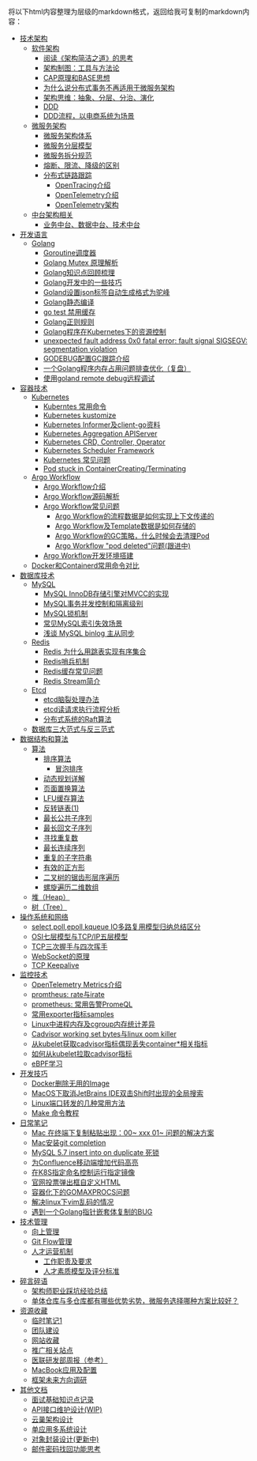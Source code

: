 将以下html内容整理为层级的markdown格式，返回给我可复制的markdown内容：
<ul class="childpages-macro conf-macro output-block" data-hasbody="false" data-macro-name="children"><li><a href="/pages/viewpage.action?pageId=1115692">技术架构</a><ul class="childpages-macro"><li><a href="/pages/viewpage.action?pageId=7297025">软件架构</a><ul class="childpages-macro"><li><a href="/pages/viewpage.action?pageId=7297027">阅读《架构简洁之道》的思考</a></li><li><a href="/pages/viewpage.action?pageId=7290978">架构制图：工具与方法论</a></li><li><a href="/pages/viewpage.action?pageId=212762701">CAP原理和BASE思想</a></li><li><a href="/pages/viewpage.action?pageId=212762928">为什么说分布式事务不再适用于微服务架构</a></li><li><a href="/pages/viewpage.action?pageId=212763080">架构思维：抽象、分层、分治、演化</a></li><li><a href="/display/~john/DDD">DDD</a></li><li><a href="/pages/viewpage.action?pageId=243728385">DDD流程，以电商系统为场景</a></li></ul></li><li><a href="/pages/viewpage.action?pageId=3673527">微服务架构</a><ul class="childpages-macro"><li><a href="/pages/viewpage.action?pageId=7290817">微服务架构体系</a></li><li><a href="/pages/viewpage.action?pageId=3672502">微服务分层模型</a></li><li><a href="/pages/viewpage.action?pageId=3672495">微服务拆分规范</a></li><li><a href="/pages/viewpage.action?pageId=56298334">熔断、限流、降级的区别</a></li><li><a href="/pages/viewpage.action?pageId=3673497">分布式链路跟踪</a><ul class="childpages-macro"><li><a href="/pages/viewpage.action?pageId=3673400">OpenTracing介绍</a></li><li><a href="/pages/viewpage.action?pageId=3673499">OpenTelemetry介绍</a></li><li><a href="/pages/viewpage.action?pageId=3673512">OpenTelemetry架构</a></li></ul></li></ul></li><li><a href="/pages/viewpage.action?pageId=3673529">中台架构相关</a><ul class="childpages-macro"><li><a href="/pages/viewpage.action?pageId=1115694">业务中台、数据中台、技术中台</a></li></ul></li></ul></li><li><a href="/pages/viewpage.action?pageId=3672927">开发语言</a><ul class="childpages-macro"><li><a href="/display/~john/Golang">Golang</a><ul class="childpages-macro"><li><a href="/pages/viewpage.action?pageId=7295899">Goroutine调度器</a></li><li><a href="/pages/viewpage.action?pageId=212762806">Golang Mutex 原理解析</a></li><li><a href="/pages/viewpage.action?pageId=212762658">Golang知识点回顾梳理</a></li><li><a href="/pages/viewpage.action?pageId=44463091">Golang开发中的一些技巧</a></li><li><a href="/pages/viewpage.action?pageId=3672931">Goland设置json标签自动生成格式为驼峰</a></li><li><a href="/pages/viewpage.action?pageId=7296064">Golang静态编译</a></li><li><a href="/pages/viewpage.action?pageId=20086862">go test 禁用缓存</a></li><li><a href="/pages/viewpage.action?pageId=171048964">Golang正则规则</a></li><li><a href="/pages/viewpage.action?pageId=154730502">Golang程序在Kubernetes下的资源控制</a></li><li><a href="/display/~john/unexpected+fault+address+0x0+fatal+error%3A+fault+signal+SIGSEGV%3A+segmentation+violation">unexpected fault address 0x0 fatal error: fault signal SIGSEGV: segmentation violation</a></li><li><a href="/pages/viewpage.action?pageId=170655751">GODEBUG配置GC跟踪介绍</a></li><li><a href="/pages/viewpage.action?pageId=171933706">一个Golang程序内存占用问题排查优化（复盘）</a></li><li><a href="/pages/viewpage.action?pageId=177504257">使用goland remote debug远程调试</a></li></ul></li></ul></li><li><a href="/pages/viewpage.action?pageId=44462799">容器技术</a><ul class="childpages-macro"><li><a href="/display/~john/Kubernetes">Kubernetes</a><ul class="childpages-macro"><li><a href="/pages/viewpage.action?pageId=44462804">Kuberntes 常用命令</a></li><li><a href="/display/~john/Kubernetes+kustomize">Kubernetes kustomize</a></li><li><a href="/pages/viewpage.action?pageId=44462808">Kubernetes Informer及client-go资料</a></li><li><a href="/display/~john/Kubernetes+Aggregation+APIServer">Kubernetes Aggregation APIServer</a></li><li><a href="/display/~john/Kubernetes+CRD%2C+Controller%2C+Operator">Kubernetes CRD, Controller, Operator</a></li><li><a href="/display/~john/Kubernetes+Scheduler+Framework">Kubernetes Scheduler Framework</a></li><li><a href="/pages/viewpage.action?pageId=129466384">Kubernetes 常见问题</a></li><li><a href="/pages/viewpage.action?pageId=161120259">Pod stuck in ContainerCreating/Terminating</a></li></ul></li><li><a href="/display/~john/Argo+Workflow">Argo Workflow</a><ul class="childpages-macro"><li><a href="/pages/viewpage.action?pageId=44462819">Argo Workflow介绍</a></li><li><a href="/pages/viewpage.action?pageId=44462821">Argo Workflow源码解析</a></li><li><a href="/pages/viewpage.action?pageId=44462823">Argo Workflow常见问题</a><ul class="childpages-macro"><li><a href="/pages/viewpage.action?pageId=46550277">Argo Workflow的流程数据是如何实现上下文传递的</a></li><li><a href="/pages/viewpage.action?pageId=46550294">Argo Workflow及Template数据是如何存储的</a></li><li><a href="/pages/viewpage.action?pageId=46550301">Argo Workflow的GC策略，什么时候会去清理Pod</a></li><li><a href="/pages/viewpage.action?pageId=46550312">Argo Workflow "pod deleted"问题(跟进中)</a></li></ul></li><li><a href="/pages/viewpage.action?pageId=44462825">Argo Workflow开发环境搭建</a></li></ul></li><li><a href="/pages/viewpage.action?pageId=184975362">Docker和Containerd常用命令对比</a></li></ul></li><li><a href="/pages/viewpage.action?pageId=212762637">数据库技术</a><ul class="childpages-macro"><li><a href="/display/~john/MySQL">MySQL</a><ul class="childpages-macro"><li><a href="/pages/viewpage.action?pageId=212762763">MySQL InnoDB存储引擎对MVCC的实现</a></li><li><a href="/pages/viewpage.action?pageId=212762753">MySQL事务并发控制和隔离级别</a></li><li><a href="/pages/viewpage.action?pageId=212762765">MySQL锁机制</a></li><li><a href="/pages/viewpage.action?pageId=212763043">常见MySQL索引失效场景</a></li><li><a href="/pages/viewpage.action?pageId=212762639">浅谈 MySQL binlog 主从同步</a></li></ul></li><li><a href="/display/~john/Redis">Redis</a><ul class="childpages-macro"><li><a href="/pages/viewpage.action?pageId=212762650">Redis 为什么用跳表实现有序集合</a></li><li><a href="/pages/viewpage.action?pageId=212762940">Redis哨兵机制</a></li><li><a href="/pages/viewpage.action?pageId=212762767">Redis缓存常见问题</a></li><li><a href="/pages/viewpage.action?pageId=212762989">Redis Stream简介</a></li></ul></li><li><a href="/display/~john/Etcd">Etcd</a><ul class="childpages-macro"><li><a href="/pages/viewpage.action?pageId=212762732">etcd脑裂处理办法</a></li><li><a href="/pages/viewpage.action?pageId=212762734">etcd读请求执行流程分析</a></li><li><a href="/pages/viewpage.action?pageId=212762716">分布式系统的Raft算法</a></li></ul></li><li><a href="/pages/viewpage.action?pageId=212762707">数据库三大范式与反三范式</a></li></ul></li><li><a href="/pages/viewpage.action?pageId=212762647">数据结构和算法</a><ul class="childpages-macro"><li><a href="/pages/viewpage.action?pageId=212762908">算法</a><ul class="childpages-macro"><li><a href="/pages/viewpage.action?pageId=212762903">排序算法</a><ul class="childpages-macro"><li><a href="/pages/viewpage.action?pageId=212762905">冒泡排序</a></li></ul></li><li><a href="/pages/viewpage.action?pageId=212762829">动态规划详解</a></li><li><a href="/pages/viewpage.action?pageId=212763031">页面置换算法</a></li><li><a href="/pages/viewpage.action?pageId=212762800">LFU缓存算法</a></li><li><a href="/pages/viewpage.action?pageId=212762824">反转链表(1)</a></li><li><a href="/pages/viewpage.action?pageId=212762869">最长公共子序列</a></li><li><a href="/pages/viewpage.action?pageId=212762865">最长回文子序列</a></li><li><a href="/pages/viewpage.action?pageId=212762852">寻找重复数</a></li><li><a href="/pages/viewpage.action?pageId=212762821">最长连续序列</a></li><li><a href="/pages/viewpage.action?pageId=212762900">重复的子字符串</a></li><li><a href="/pages/viewpage.action?pageId=212763034">有效的正方形</a></li><li><a href="/pages/viewpage.action?pageId=212763073">二叉树的锯齿形层序遍历</a></li><li><a href="/pages/viewpage.action?pageId=212763082">螺旋遍历二维数组</a></li></ul></li><li><a href="/pages/viewpage.action?pageId=212762644">堆（Heap）</a></li><li><a href="/pages/viewpage.action?pageId=212762678">树（Tree）</a></li></ul></li><li><a href="/pages/viewpage.action?pageId=212762684">操作系统和网络</a><ul class="childpages-macro"><li><a href="/pages/viewpage.action?pageId=212762686">select,poll,epoll,kqueue IO多路复用模型归纳总结区分</a></li><li><a href="/pages/viewpage.action?pageId=212762691">OSI七层模型与TCP/IP五层模型</a></li><li><a href="/pages/viewpage.action?pageId=212762745">TCP三次握手与四次挥手</a></li><li><a href="/pages/viewpage.action?pageId=212762777">WebSocket的原理</a></li><li><a href="/display/~john/TCP+Keepalive">TCP Keepalive</a></li></ul></li><li><a href="/pages/viewpage.action?pageId=113639425">监控技术</a><ul class="childpages-macro"><li><a href="/pages/viewpage.action?pageId=114917664">OpenTelemetry Metrics介绍</a></li><li><a href="/pages/viewpage.action?pageId=113639428">promtheus: rate与irate</a></li><li><a href="/pages/viewpage.action?pageId=113639435">prometheus: 常用告警PromeQL</a></li><li><a href="/pages/viewpage.action?pageId=113639451">常用exporter指标samples</a></li><li><a href="/pages/viewpage.action?pageId=157646868">Linux中进程内存及cgroup内存统计差异</a></li><li><a href="/pages/viewpage.action?pageId=212763095">Cadvisor working set bytes与linux oom killer</a></li><li><a href="/pages/viewpage.action?pageId=171933698">从kubelet获取cadvisor指标偶现丢失container*相关指标</a></li><li><a href="/pages/viewpage.action?pageId=173080578">如何从kubelet拉取cadvisor指标</a></li><li><a href="/pages/viewpage.action?pageId=174227458">eBPF学习</a></li></ul></li><li><a href="/pages/viewpage.action?pageId=7302814">开发技巧</a><ul class="childpages-macro"><li><a href="/pages/viewpage.action?pageId=20087033">Docker删除无用的Image</a></li><li><a href="/pages/viewpage.action?pageId=7302816">MacOS下取消JetBrains IDE双击Shift时出现的全局搜索</a></li><li><a href="/pages/viewpage.action?pageId=30737211">Linux端口转发的几种常用方法</a></li><li><a href="/pages/viewpage.action?pageId=38597954">Make 命令教程</a></li></ul></li><li><a href="/pages/viewpage.action?pageId=7297094">日常笔记</a><ul class="childpages-macro"><li><a href="/pages/viewpage.action?pageId=105283591">Mac 在终端下复制粘贴出现：00~ xxx 01~ 问题的解决方案</a></li><li><a href="/pages/viewpage.action?pageId=7297096">Mac安装git completion</a></li><li><a href="/pages/viewpage.action?pageId=42317778">MySQL 5.7 insert into on duplicate 死锁</a></li><li><a href="/pages/viewpage.action?pageId=27756670">为Confluence移动端增加代码高亮</a></li><li><a href="/pages/viewpage.action?pageId=53397077">在K8S指定命名控制运行指定镜像</a></li><li><a href="/pages/viewpage.action?pageId=30738610">官网投票弹出框自定义HTML</a></li><li><a href="/pages/viewpage.action?pageId=73232358">容器化下的GOMAXPROCS问题</a></li><li><a href="/pages/viewpage.action?pageId=44462797">解决linux下vim乱码的情况</a></li><li><a href="/pages/viewpage.action?pageId=98981111">遇到一个Golang指针嵌套体复制的BUG</a></li></ul></li><li><a href="/pages/viewpage.action?pageId=3673416">技术管理</a><ul class="childpages-macro"><li><a href="/pages/viewpage.action?pageId=3673426">向上管理</a></li><li><a href="/pages/viewpage.action?pageId=3673420">Git Flow管理</a></li><li><a href="/pages/viewpage.action?pageId=3673436">人才运营机制</a><ul class="childpages-macro"><li><a href="/pages/viewpage.action?pageId=3673445">工作职责及要求</a></li><li><a href="/pages/viewpage.action?pageId=3673440">人才素质模型及评分标准</a></li></ul></li></ul></li><li><a href="/pages/viewpage.action?pageId=7296568">碎言碎语</a><ul class="childpages-macro"><li><a href="/pages/viewpage.action?pageId=7296589">架构师职业踩坑经验总结</a></li><li><a href="/pages/viewpage.action?pageId=87246750">单体仓库与多仓库都有哪些优势劣势，微服务选择哪种方案比较好？</a></li></ul></li><li><a href="/pages/viewpage.action?pageId=3672742">资源收藏</a><ul class="childpages-macro"><li><a href="/pages/viewpage.action?pageId=3673645">临时笔记1</a></li><li><a href="/pages/viewpage.action?pageId=3673014">团队建设</a></li><li><a href="/pages/viewpage.action?pageId=3673589">网站收藏</a></li><li><a href="/pages/viewpage.action?pageId=3672744">推广相关站点</a></li><li><a href="/pages/viewpage.action?pageId=7295890">医联研发部周报（参考）</a></li><li><a href="/pages/viewpage.action?pageId=7296795">MacBook应用及配置</a></li><li><a href="/pages/viewpage.action?pageId=212763002">框架未来方向调研</a></li></ul></li><li><a href="/pages/viewpage.action?pageId=30738533">其他文档</a><ul class="childpages-macro"><li><a href="/pages/viewpage.action?pageId=212762674">面试基础知识点记录</a></li><li><a href="/pages/viewpage.action?pageId=41255150">API接口维护设计(WIP)</a></li><li><a href="/pages/viewpage.action?pageId=211582981">云巢架构设计</a></li><li><a href="/pages/viewpage.action?pageId=3672600">单应用多系统设计</a></li><li><a href="/pages/viewpage.action?pageId=3672526">对象封装设计(更新中)</a></li><li><a href="/pages/viewpage.action?pageId=212762986">邮件密码找回功能思考</a></li></ul></li></ul>
